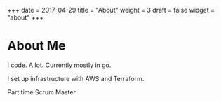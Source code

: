 +++
date = 2017-04-29
title = "About"
weight = 3
draft = false
widget = "about"
+++

# About Me
I code. A lot. Currently mostly in go.

I set up infrastructure with AWS and Terraform.

Part time Scrum Master.
